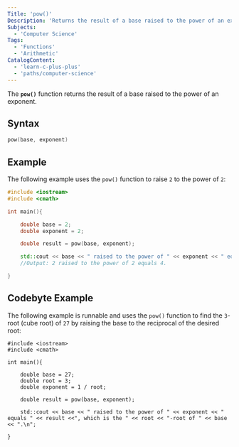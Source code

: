 ```yaml
---
Title: 'pow()'
Description: 'Returns the result of a base raised to the power of an exponent.'
Subjects:
  - 'Computer Science'
Tags:
  - 'Functions'
  - 'Arithmetic'
CatalogContent:
  - 'learn-c-plus-plus'
  - 'paths/computer-science'
---
```


The **`pow()`** function returns the result of a base raised to the power of an exponent.

## Syntax

```cpp
pow(base, exponent)
```

## Example

The following example uses the `pow()` function to raise `2` to the power of `2`:

```cpp
#include <iostream>
#include <cmath>

int main(){

    double base = 2;
    double exponent = 2;

    double result = pow(base, exponent);

    std::cout << base << " raised to the power of " << exponent << " equals " << result << ".\n";
    //Output: 2 raised to the power of 2 equals 4.

}
```

## Codebyte Example

The following example is runnable and uses the `pow()` function to find the `3`-root (cube root) of `27` by raising the base to the reciprocal of the desired root:

```codebyte/cpp
#include <iostream>
#include <cmath>

int main(){

    double base = 27;
    double root = 3;
    double exponent = 1 / root;

    double result = pow(base, exponent);

    std::cout << base << " raised to the power of " << exponent << " equals " << result <<", which is the " << root << "-root of " << base << ".\n";

}
```

